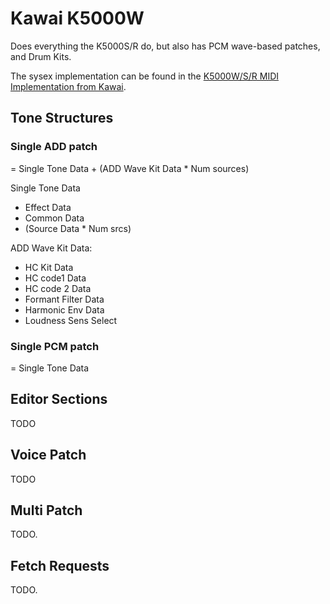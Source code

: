 # Kawai K5000W

Does everything the K5000S/R do, but also has PCM wave-based patches, and Drum Kits.

The sysex implementation can be found in the [K5000W/S/R MIDI Implementation from Kawai](https://kawaius.com/wp-content/uploads/2019/04/Kawai-K5000-MIDI-Manual.pdf).

## Tone Structures

### Single ADD patch

= Single Tone Data + (ADD Wave Kit Data * Num sources)

Single Tone Data

* Effect Data
* Common Data
* (Source Data * Num srcs)

ADD Wave Kit Data:

* HC Kit Data
* HC code1 Data
* HC code 2 Data
* Formant Filter Data
* Harmonic Env Data
* Loudness Sens Select

### Single PCM patch

= Single Tone Data


## Editor Sections

TODO

## Voice Patch

TODO

## Multi Patch

TODO.

## Fetch Requests

TODO.
